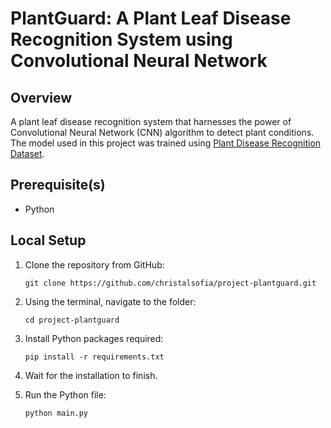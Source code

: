 # PlantGuard: A Plant Leaf Disease Recognition System using Convolutional Neural Network

## Overview

A plant leaf disease recognition system that harnesses the power of Convolutional Neural Network (CNN) algorithm to detect plant conditions. The model used in this project was trained using [Plant Disease Recognition Dataset](https://www.kaggle.com/datasets/rashikrahmanpritom/plant-disease-recognition-dataset/).

## Prerequisite(s)

- Python

## Local Setup

1. Clone the repository from GitHub:

   ```
   git clone https://github.com/christalsofia/project-plantguard.git
   ```

2. Using the terminal, navigate to the folder:

   ```
   cd project-plantguard
   ```

3. Install Python packages required:

   ```
   pip install -r requirements.txt
   ```

4. Wait for the installation to finish.

5. Run the Python file:

   ```
   python main.py
   ```

